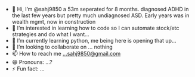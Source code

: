 - 👋 Hi, I’m @sahj9850 a 53m seperated for 8 months. diagnosed ADHD in the last few years but pretty much undiagnosed ASD. Early years was in wealth mgmt, now in construction
- 👀 I’m interested in learning how to code so I can automate stock/etc strategies and do what I want...
- 🌱 I’m currently learning python, me being here is opening that up...
- 💞️ I’m looking to collaborate on ... nothing
- 📫 How to reach me ...sahj9850@gmail.com
- 😄 Pronouns: ...?
- ⚡ Fun fact: ...

<!---
sahj9850/sahj9850 is a ✨ special ✨ repository because its `README.md` (this file) appears on your GitHub profile.
You can click the Preview link to take a look at your changes.
--->
